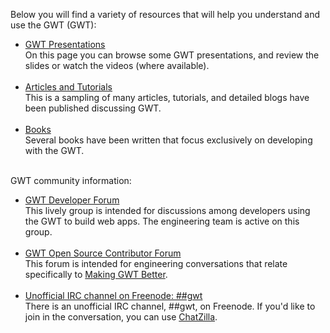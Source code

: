 <p>Below you will find a variety of resources that will help you understand and use the GWT (GWT):</p>

<ul>
  <li>
     <a href="presentations.html">GWT Presentations</a>
     <br>
     On this page you can browse some GWT presentations, and review the slides or watch the
videos (where available).
  <br><br>
  </li>
  <li>
     <a href="articles/articles.html">Articles and Tutorials</a>
     <br>
     This is a sampling of many articles, tutorials, and detailed blogs have been published discussing GWT.
  <br><br>
  </li>
  <li>
     <a href="books.html">Books</a>
     <br>
     Several books have been written that focus exclusively on developing with the GWT.
  <br><br>
  </li>
</ul>

<p>GWT community information:</p>
<ul>
     <li>
     <a href="http://groups.google.com/group/Google-Web-Toolkit">GWT Developer Forum</a>
     <br>
     This lively group is intended for discussions among developers using the GWT to build web
apps. The engineering team is active on this group.
     </li>
     <br>
     <li>
     <a href="http://groups.google.com/group/Google-Web-Toolkit-Contributors">GWT Open Source Contributor Forum</a>
     <br>
     This forum is intended for engineering conversations that relate specifically to <a 
href="makinggwtbetter.html">Making GWT Better</a>. 
     </li>
     <br>
     <li>
<a href="http://freenode.net">Unofficial IRC channel on Freenode: ##gwt</a>
     <br>
     There is an unofficial IRC channel, ##gwt, on Freenode. If you'd like to join in the conversation, you can use <a 
href="http://www.mozilla.org/projects/rt-messaging/chatzilla/">ChatZilla</a>.
     </li>
</ul>



